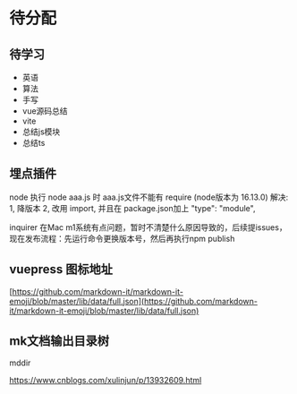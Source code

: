 # 待分配

## 待学习
+ 英语
+ 算法
+ 手写
+ vue源码总结
+ vite
+ 总结js模块
+ 总结ts

## 埋点插件

node 执行 node aaa.js 时  aaa.js文件不能有 require (node版本为 16.13.0)
解决:
	1, 降版本
	2, 改用 import, 并且在 package.json加上 "type": "module",

inquirer 在Mac m1系统有点问题，暂时不清楚什么原因导致的，后续提issues，现在发布流程：先运行命令更换版本号，然后再执行npm publish

## vuepress 图标地址
[https://github.com/markdown-it/markdown-it-emoji/blob/master/lib/data/full.json](https://github.com/markdown-it/markdown-it-emoji/blob/master/lib/data/full.json)

## mk文档输出目录树
mddir

https://www.cnblogs.com/xulinjun/p/13932609.html